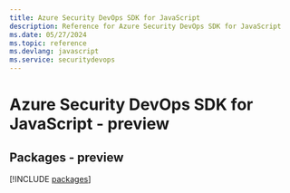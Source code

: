 ```yaml
---
title: Azure Security DevOps SDK for JavaScript
description: Reference for Azure Security DevOps SDK for JavaScript
ms.date: 05/27/2024
ms.topic: reference
ms.devlang: javascript
ms.service: securitydevops
---
```

# Azure Security DevOps SDK for JavaScript - preview
## Packages - preview
[!INCLUDE [packages](security-devops-index.md)]